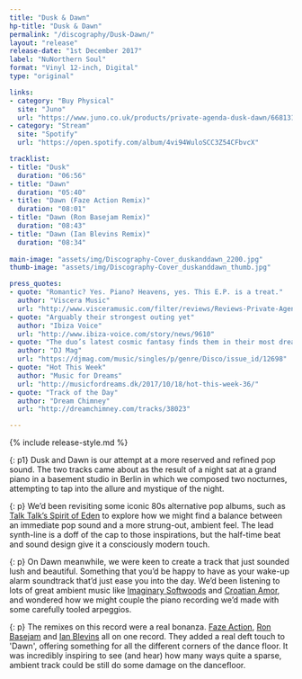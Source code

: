 ```yaml
---
title: "Dusk & Dawn"
hp-title: "Dusk & Dawn"
permalink: "/discography/Dusk-Dawn/"
layout: "release"
release-date: "1st December 2017"
label: "NuNorthern Soul"
format: "Vinyl 12-inch, Digital"
type: "original"

links:
- category: "Buy Physical"
  site: "Juno"
  url: "https://www.juno.co.uk/products/private-agenda-dusk-dawn/668131-01/"
- category: "Stream"
  site: "Spotify"
  url: "https://open.spotify.com/album/4vi94WuloSCC3Z54CFbvcX"

tracklist:
- title: "Dusk"
  duration: "06:56"
- title: "Dawn"
  duration: "05:40"
- title: "Dawn (Faze Action Remix)"
  duration: "08:01"
- title: "Dawn (Ron Basejam Remix)"
  duration: "08:43"
- title: "Dawn (Ian Blevins Remix)"
  duration: "08:34"
  
main-image: "assets/img/Discography-Cover_duskanddawn_2200.jpg"
thumb-image: "assets/img/Discography-Cover_duskanddawn_thumb.jpg"

press_quotes:
- quote: "Romantic? Yes. Piano? Heavens, yes. This E.P. is a treat."
  author: "Viscera Music"
  url: "http://www.visceramusic.com/filter/reviews/Reviews-Private-Agenda-Dusk-Dawn"
- quote: "Arguably their strongest outing yet"
  author: "Ibiza Voice"
  url: "http://www.ibiza-voice.com/story/news/9610"
- quote: "The duo’s latest cosmic fantasy finds them in their most dream pop state"
  author: "DJ Mag"
  url: "https://djmag.com/music/singles/p/genre/Disco/issue_id/12698"
- quote: "Hot This Week"
  author: "Music for Dreams"
  url: "http://musicfordreams.dk/2017/10/18/hot-this-week-36/"
- quote: "Track of the Day"
  author: "Dream Chimney"
  url: "http://dreamchimney.com/tracks/38023"

---
```

{% include release-style.md %}

{: p1}
Dusk and Dawn is our attempt at a more reserved and refined pop sound. The two tracks came about as the result of a night sat at a grand piano in a basement studio in Berlin in which we composed two nocturnes, attempting to tap into the allure and mystique of the night.  

{: p}
We’d been revisiting some iconic 80s alternative pop albums, such as [Talk Talk’s Spirit of Eden](https://www.discogs.com/Talk-Talk-Spirit-Of-Eden/master/26436) to explore how we might find a balance between an immediate pop sound and a more strung-out, ambient feel. The lead synth-line is a doff of the cap to those inspirations, but the half-time beat and sound design give it a consciously modern touch.  

{: p}
On Dawn meanwhile, we were keen to create a track that just sounded lush and beautiful. Something that you’d be happy to have as your wake-up alarm soundtrack that’d just ease you into the day.  We’d been listening to lots of great ambient music like [Imaginary Softwoods](https://imaginarysoftwoods.bandcamp.com/) and [Croatian Amor](https://croatianamor-alter.bandcamp.com/), and wondered how we might couple the piano recording we’d made with some carefully tooled arpeggios. 

{: p}
The remixes on this record were a real bonanza. [Faze Action](https://soundcloud.com/fazeaction), [Ron Basejam](https://soundcloud.com/ron-basejam) and [Ian Blevins](https://soundcloud.com/ianblevins) all on one record.  They added a real deft touch to 'Dawn', offering something for  all the different corners of the dance floor. It was incredibly inspiring to see (and hear) how many ways quite a sparse, ambient track could be still do some damage on the dancefloor.
